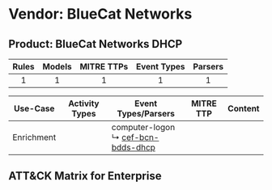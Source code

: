 Vendor: BlueCat Networks
========================
Product: BlueCat Networks DHCP
------------------------------
| Rules | Models | MITRE TTPs | Event Types | Parsers |
|:-----:|:------:|:----------:|:-----------:|:-------:|
|   1   |   1    |     1      |      1      |    1    |

|  Use-Case  | Activity Types | Event Types/Parsers                                                                       | MITRE TTP | Content                                                                   |
|:----------:| -------------- | ----------------------------------------------------------------------------------------- | --------- | ------------------------------------------------------------------------- |
| Enrichment | <ul></li></ul> |  computer-logon<br> ↳ [cef-bcn-bdds-dhcp](Parsers/parserContent_cef-bcn-bdds-dhcp.md)<br> |           | [](Rules_Models/r_m_bluecat_networks_bluecat_networks_dhcp_Enrichment.md) |

ATT&CK Matrix for Enterprise
----------------------------
